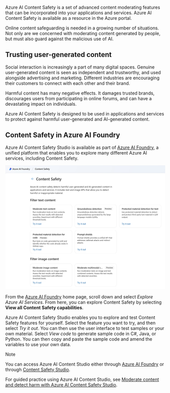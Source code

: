 Azure AI Content Safety is a set of advanced content moderating features that can be incorporated into your applications and services. Azure AI Content Safety is available as a resource in the Azure portal.

Online content safeguarding is needed in a growing number of situations. Not only are we concerned with moderating content generated by people, but  must also guard against the malicious use of AI.

## Trusting user-generated content

Social interaction is increasingly a part of many digital spaces. Genuine user-generated content is seen as independent and trustworthy, and used alongside advertising and marketing. Different industries are encouraging their customers to connect with each other and their brand.  

Harmful content has many negative effects. It damages trusted brands, discourages users from participating in online forums, and can have a devastating impact on individuals.

Azure AI Content Safety is designed to be used in applications and services to protect against harmful user-generated and AI-generated content.

## Content Safety in Azure AI Foundry

Azure AI Content Safety Studio is available as part of [Azure AI Foundry](https://ai.azure.com/explore/contentsafety), a unified platform that enables you to explore many different Azure AI services, including Content Safety.

![Screenshot of Content Safety Studio in Azure AI Foundry.](../media/ai-studio-content-safety.jpg)

From the [Azure AI Foundry](https://ai.azure.com/) home page, scroll down and select *Explore Azure AI Services*. From here, you can explore Content Safety by selecting **View all Content Safety capabilities**.

Azure AI Content Safety Studio enables you to explore and test Content Safety features for yourself. Select the feature you want to try, and then select *Try it out*. You can then use the user interface to test samples or your own material. Select *View code* to generate sample code in C#, Java, or Python. You can then copy and paste the sample code and amend the variables to use your own data.  

> [!NOTE]
> You can access Azure AI Content Studio either through [Azure AI Foundry](https://ai.azure.com/) or through [Content Safety Studio](https://contentsafety.cognitive.azure.com/).

For guided practice using Azure AI Content Studio, see [Moderate content and detect harm with Azure AI Content Safety Studio](/training/modules/moderate-content-detect-harm-azure-ai-content-safety-studio/). 
